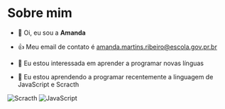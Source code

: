 # Sobre mim
- 👋 Oi, eu sou a **Amanda**

- 👍 Meu email de contato é amanda.martins.ribeiro@escola.gov.pr.br

- 👀 Eu estou interessada em aprender a programar novas línguas

- 🌱 Eu estou aprendendo a programar recentemente a linguagem de JavaScript e Scracth

![Scracth](https://img.shields.io/badge/Scracth-4D97FF?style=for-the-badge&logo=Scracth&logoColor=white)
![JavaScript](https://img.shields.io/badge/JavaScript-323330?style=for-the-badge&logo=JavaScript&logoColor=white)
